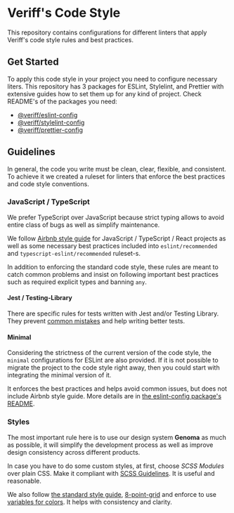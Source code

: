 # Veriff's Code Style

This repository contains configurations for different linters that apply Veriff's code style rules and best practices.

## Get Started

To apply this code style in your project you need to configure necessary liters. This repository has 3 packages for
ESLint, Stylelint, and Prettier with extensive guides how to set them up for any kind of project. Check README's of the
packages you need:

- [@veriff/eslint-config](packages/eslint-config/README.md)
- [@veriff/stylelint-config](packages/stylelint-config/README.md)
- [@veriff/prettier-config](packages/prettier-config/README.md)

## Guidelines

In general, the code you write must be clean, clear, flexible, and consistent. To achieve it we created a ruleset for
linters that enforce the best practices and code style conventions.

### JavaScript / TypeScript

We prefer TypeScript over JavaScript because strict typing allows to avoid entire class of bugs as well as simplify maintenance.

We follow [Airbnb style guide](https://github.com/airbnb/javascript) for JavaScript / TypeScript / React projects as well as some necessary best practices
included into `eslint/recommended` and `typescript-eslint/recommended` ruleset-s.

In addition to enforcing the standard code style, these rules are meant to catch common problems and insist on following
important best practices such as required explicit types and banning `any`.

#### Jest / Testing-Library

There are specific rules for tests written with Jest and/or Testing Library. They
prevent [common mistakes](https://kentcdodds.com/blog/common-mistakes-with-react-testing-library/)
and help writing better tests.

#### Minimal

Considering the strictness of the current version of the code style, the `minimal` configurations for ESLint are also
provided. If it is not possible to migrate the project to the code style right away, then you could start with
integrating the minimal version of it.

It enforces the best practices and helps avoid common issues, but does not include Airbnb style guide. More details are
in [the eslint-config package's README](packages/eslint-config/README.md).

### Styles

The most important rule here is to use our design system **Genoma** as much as possible, it will simplify 
the development process as well as improve design consistency across different products.

In case you have to do some custom styles, at first, choose *SCSS Modules* over plain CSS. Make it compliant
with [SCSS Guidelines](https://sass-guidelin.es/). It is useful and reasonable.

We also follow [the standard style guide](https://github.com/stylelint/stylelint-config-standard),
[8-point-grid](https://github.com/darwintantuco/stylelint-8-point-grid) and enforce to use
[variables for colors](https://github.com/Veriff/genoma/blob/master/src/scss/global.scss). It helps with consistency and
clarity.
